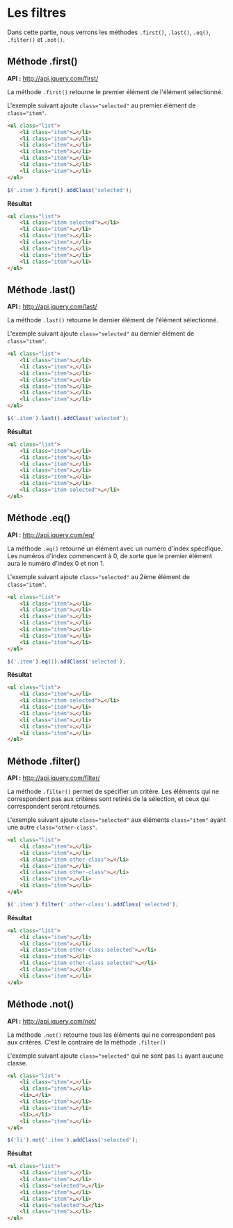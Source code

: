 # Les filtres

Dans cette partie, nous verrons les méthodes `.first()`, `.last()`, `.eq()`, `.filter()` et  `.not()`.

## Méthode .first()

**API :** http://api.jquery.com/first/

La méthode `.first()` retourne le premier élément de l'élément sélectionné.

L'exemple suivant ajoute `class="selected"` au premier élément de `class="item"`.

```html
<ul class="list">
    <li class="item">…</li>
	<li class="item">…</li>
	<li class="item">…</li>
	<li class="item">…</li>
	<li class="item">…</li>
	<li class="item">…</li>
	<li class="item">…</li>
</ul>
```

```js
$('.item').first().addClass('selected');
```

**Résultat**

```html
<ul class="list">
    <li class="item selected">…</li>
	<li class="item">…</li>
	<li class="item">…</li>
	<li class="item">…</li>
	<li class="item">…</li>
	<li class="item">…</li>
	<li class="item">…</li>
</ul>
```

## Méthode .last()

**API :** http://api.jquery.com/last/

La méthode `.last()` retourne le dernier élément de l'élément sélectionné.

L'exemple suivant ajoute `class="selected"` au dernier élément de `class="item"`.


```html
<ul class="list">
	<li class="item">…</li>
	<li class="item">…</li>
	<li class="item">…</li>
	<li class="item">…</li>
	<li class="item">…</li>
	<li class="item">…</li>
	<li class="item">…</li>
</ul>
```

```js
$('.item').last().addClass('selected');
```

**Résultat**

```html
<ul class="list">
	<li class="item">…</li>
	<li class="item">…</li>
	<li class="item">…</li>
	<li class="item">…</li>
	<li class="item">…</li>
	<li class="item">…</li>
	<li class="item selected">…</li>
</ul>
```

## Méthode .eq()

**API :** http://api.jquery.com/eq/

La méthode `.eq()` retourne un élément avec un numéro d'index spécifique.
Les numéros d'index commencent à 0, de sorte que le premier élément aura le numéro d'index 0 et non 1.

L'exemple suivant ajoute `class="selected"` au 2ème élément de `class="item"`.

```html
<ul class="list">
	<li class="item">…</li>
	<li class="item">…</li>
	<li class="item">…</li>
	<li class="item">…</li>
	<li class="item">…</li>
	<li class="item">…</li>
	<li class="item">…</li>
</ul>
```

```js
$('.item').eq(1).addClass('selected');
```

**Résultat**

```html
<ul class="list">
	<li class="item">…</li>
	<li class="item selected">…</li>
	<li class="item">…</li>
	<li class="item">…</li>
	<li class="item">…</li>
	<li class="item">…</li>
	<li class="item">…</li>
</ul>
```

## Méthode .filter()

**API :** http://api.jquery.com/filter/

La méthode `.filter()` permet de spécifier un critère. Les éléments qui ne correspondent pas aux critères sont retirés de la sélection, et ceux qui correspondent seront retournés.

L'exemple suivant ajoute `class="selected"` aux éléments `class="item"` ayant une autre `class="other-class"`.

```html
<ul class="list">
	<li class="item">…</li>
	<li class="item">…</li>
	<li class="item other-class">…</li>
	<li class="item">…</li>
	<li class="item other-class">…</li>
	<li class="item">…</li>
	<li class="item">…</li>
</ul>
```

```js
$('.item').filter('.other-class').addClass('selected');
```

**Résultat**

```html
<ul class="list">
	<li class="item">…</li>
	<li class="item">…</li>
	<li class="item other-class selected">…</li>
	<li class="item">…</li>
	<li class="item other-class selected">…</li>
	<li class="item">…</li>
	<li class="item">…</li>
</ul>
```

## Méthode .not()

**API :** http://api.jquery.com/not/

La méthode `.not()` retourne tous les éléments qui ne correspondent pas aux critères.
C'est le contraire de la méthode `.filter()`

L'exemple suivant ajoute `class="selected"` qui ne sont pas `li` ayant aucune classe.

```html
<ul class="list">
	<li class="item">…</li>
	<li class="item">…</li>
	<li>…</li>
	<li class="item">…</li>
	<li class="item">…</li>
	<li>…</li>
	<li class="item">…</li>
</ul>
```

```js
$('li').not('.item').addClass('selected');
```

**Résultat**

```html
<ul class="list">
	<li class="item">…</li>
	<li class="item">…</li>
	<li class="selected">…</li>
	<li class="item">…</li>
	<li class="item">…</li>
	<li class="selected">…</li>
	<li class="item">…</li>
</ul>
```
